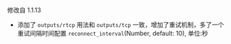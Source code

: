 修改自 1.1.13

- 添加了 `outputs/rtcp`
  用法和 `outputs/tcp` 一致，增加了重试机制，多了一个重试间隔时间配置
  `reconnect_interval`(Number, default: 10), 单位:秒
